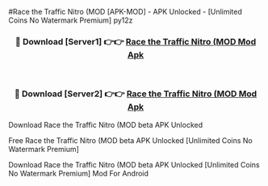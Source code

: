 #Race the Traffic Nitro (MOD [APK-MOD] - APK Unlocked - [Unlimited Coins No Watermark Premium] py12z



<div align="center">

<h3>🔴 Download [Server1] 👉👉 <a href="https://momento.my/?title=Race_the_Traffic_Nitro_(MOD">Race the Traffic Nitro (MOD Mod Apk</a></h3><br>

<h3>🔴 Download [Server2] 👉👉 <a href="https://momento.my/?title=Race_the_Traffic_Nitro_(MOD">Race the Traffic Nitro (MOD Mod Apk</a></h3>
</div>



Download Race the Traffic Nitro (MOD beta APK Unlocked

Free Race the Traffic Nitro (MOD beta APK Unlocked [Unlimited Coins No Watermark Premium]

Download Race the Traffic Nitro (MOD beta APK Unlocked [Unlimited Coins No Watermark Premium] Mod For Android
